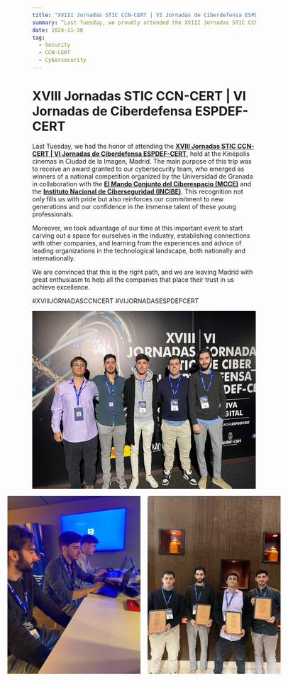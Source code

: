 ```yaml
---
title: "XVIII Jornadas STIC CCN-CERT | VI Jornadas de Ciberdefensa ESPDEF-CERT"
summary: “Last Tuesday, we proudly attended the XVIII Jornadas STIC CCN-CERT and VI Jornadas de Ciberdefensa ESPDEF-CERT in Madrid, where our cybersecurity team was awarded for winning a national competition, while also fostering connections and learning from industry leaders.”
date: 2024-11-30
tag:
  - Security
  - CCN-CERT
  - Cybersecurity
---
```


# XVIII Jornadas STIC CCN-CERT | VI Jornadas de Ciberdefensa ESPDEF-CERT

Last Tuesday, we had the honor of attending the **[XVIII Jornadas STIC CCN-CERT | VI Jornadas de Ciberdefensa ESPDEF-CERT](https://jornadas.ccn-cert.cni.es/es/xviiijornadas)**, held at the Kinépolis cinemas in Ciudad de la Imagen, Madrid. The main purpose of this trip was to receive an award granted to our cybersecurity team, who emerged as winners of a national competition organized by the Universidad de Granada in collaboration with the **[El Mando Conjunto del Ciberespacio (MCCE)](https://youtu.be/w7iuEEjaLYU)** and the **[Instituto Nacional de Ciberseguridad (INCIBE)](https://www.incibe.es/)**. This recognition not only fills us with pride but also reinforces our commitment to new generations and our confidence in the immense talent of these young professionals.

<!-- more -->

Moreover, we took advantage of our time at this important event to start carving out a space for ourselves in the industry, establishing connections with other companies, and learning from the experiences and advice of leading organizations in the technological landscape, both nationally and internationally.

We are convinced that this is the right path, and we are leaving Madrid with great enthusiasm to help all the companies that place their trust in us achieve excellence.

\#XVIIIJORNADASCCNCERT
\#VIJORNADASESPDEFCERT

<div style="display: flex; flex-direction:row; justify-content: center">
<img src="/assets/atlansec_image.jpg" alt="Our Team in a coworking zone" style="height: 400px"/>
</div>

<div style="display: flex; flex-direction:row; justify-content: center; gap: 1rem; margin-top: 1rem;">
<img src="/assets/Atlansec_coworking.jpg" alt="Our Team in a coworking zone" style="height: 400px"/>

<img src="/assets/Atlansec_award.jpg" alt="Our Team in a coworking zone" style="height: 400px"/>

</div>
